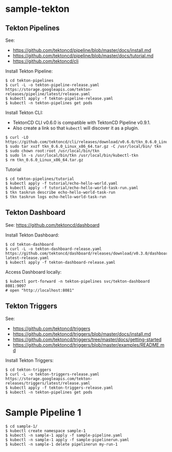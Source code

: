 
# sample-tekton

## Tekton Pipelines

See:
- https://github.com/tektoncd/pipeline/blob/master/docs/install.md
- https://github.com/tektoncd/pipeline/blob/master/docs/tutorial.md
- https://github.com/tektoncd/cli

Install Tekton Pipeline:

~~~
$ cd tekton-pipelines
$ curl -L -o tekton-pipeline-release.yaml https://storage.googleapis.com/tekton-releases/pipeline/latest/release.yaml
$ kubectl apply -f tekton-pipeline-release.yaml
$ kubectl -n tekton-pipelines get pods
~~~

Install Tekton CLI:
- TektonCD CLI v0.6.0 is compatible with TektonCD Pipeline v0.9.1.
- Also create a link so that `kubectl` will discover it as a plugin.

~~~
$ curl -LO https://github.com/tektoncd/cli/releases/download/v0.6.0/tkn_0.6.0_Linux_x86_64.tar.gz
$ sudo tar xvzf tkn_0.6.0_Linux_x86_64.tar.gz -C /usr/local/bin/ tkn
$ sudo chown root:root /usr/local/bin/tkn
$ sudo ln -s /usr/local/bin/tkn /usr/local/bin/kubectl-tkn
$ rm tkn_0.6.0_Linux_x86_64.tar.gz
~~~

Tutorial

~~~
$ cd tekton-pipelines/tutorial
$ kubectl apply -f tutorial/echo-hello-world.yaml
$ kubectl apply -f tutorial/echo-hello-world-task-run.yaml 
$ tkn taskrun describe echo-hello-world-task-run
$ tkn taskrun logs echo-hello-world-task-run
~~~

## Tekton Dashboard

See: https://github.com/tektoncd/dashboard

Install Tekton Dashboard:

~~~
$ cd tekton-dashboard
$ curl -L -o tekton-dashboard-release.yaml https://github.com/tektoncd/dashboard/releases/download/v0.3.0/dashboard-latest-release.yaml
$ kubectl apply -f tekton-dashboard-release.yaml
~~~

Access Dashboard locally:

~~~
$ kubectl port-forward -n tekton-pipelines svc/tekton-dashboard 8081:9097
# open "http://localhost:8081"
~~~

## Tekton Triggers

See: 
- https://github.com/tektoncd/triggers
- https://github.com/tektoncd/triggers/blob/master/docs/install.md
- https://github.com/tektoncd/triggers/tree/master/docs/getting-started
- https://github.com/tektoncd/triggers/blob/master/examples/README.md

Install Tekton Triggers:

~~~
$ cd tekton-triggers
$ curl -L -o tekton-triggers-release.yaml https://storage.googleapis.com/tekton-releases/triggers/latest/release.yaml
$ kubectl apply -f tekton-triggers-release.yaml
$ kubectl -n tekton-pipelines get pods
~~~

# Sample Pipeline 1

~~~
$ cd sample-1/
$ kubectl create namespace sample-1
$ kubectl -n sample-1 apply -f sample-pipeline.yaml
$ kubectl -n sample-1 apply -f sample-pipelinerun.yaml
$ kubectl -n sample-1 delete pipelinerun my-run-1
~~~
